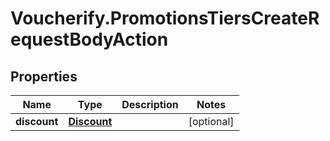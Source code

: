 # Voucherify.PromotionsTiersCreateRequestBodyAction

## Properties

Name | Type | Description | Notes
------------ | ------------- | ------------- | -------------
**discount** | [**Discount**](Discount.md) |  | [optional] 



